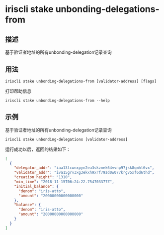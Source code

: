 # iriscli stake unbonding-delegations-from

## 描述

基于验证者地址的所有unbonding-delegation记录查询

## 用法

```
iriscli stake unbonding-delegations-from [validator-address] [flags]
```
打印帮助信息
```
iriscli stake unbonding-delegations-from --help
```

## 示例

基于验证者地址的所有unbonding-delegation记录查询
```
iriscli stake unbonding-delegations [validator-address]
```

运行成功以后，返回的结果如下：

```json
[
  {
    "delegator_addr": "iaa13lcwnxpyn2ea3skzmek64vvnp97jsk8qmhl6vx",
    "validator_addr": "iva15grv3xg3ekxh9xrf79zd0w077krgv5xf6d6thd",
    "creation_height": "1310",
    "min_time": "2018-11-15T06:24:22.754703377Z",
    "initial_balance": {
      "denom": "iris-atto",
      "amount": "20000000000000000"
    },
    "balance": {
      "denom": "iris-atto",
      "amount": "20000000000000000"
    }
  }
]
```
